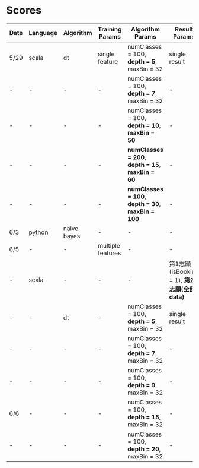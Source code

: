 # Scores

| Date | Language | Algorithm | Training Params | Algorithm Params | Result Params | Score |
| --- | --- | --- | --- | --- | --- | --- |
| 5/29 | scala | dt | single feature | numClasses = 100, **depth = 5**, maxBin = 32 | single result | 0.05428 |
| - | - | - | - | numClasses = 100, **depth = 7**, maxBin = 32 | - | 0.05747 |
| - | - | - | - | numClasses = 100, **depth = 10**, **maxBin = 50** | - | 0.06459 |
| - | - | - | - | **numClasses = 200**, **depth = 15**, **maxBin = 60** | - | 0.06551 |
| - | - | - | - | **numClasses = 100**, **depth = 30**, **maxBin = 100** | - | 0.07300 |
| 6/3 | python | naive bayes | - | - | - | 0.03846 |
| 6/5 | - | - | multiple features | - | - | 0.00704
| - | scala | - | - | - | 第1志願(isBooking = 1), **第2志願(全部data)** | 0.00912 |
| - | - | dt | - | numClasses = 100, **depth = 5**, maxBin = 32 | single result | 0.08449 |
| - | - | - | - | numClasses = 100, **depth = 7**, maxBin = 32 | - | 0.09899 |
| - | - | - | - | numClasses = 100, **depth = 9**, maxBin = 32 | - | 0.09899 |
| 6/6 | - | - | - | numClasses = 100, **depth = 15**, maxBin = 32 | - | 0.13612 (Highest) |
| - | - | - | - | numClasses = 100, **depth = 20**, maxBin = 32 | - | 0.12746 |
